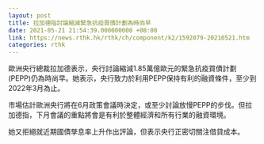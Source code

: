 ```yaml
---
layout: post
title: 拉加德指討論縮減緊急抗疫買債計劃為時尚早
date: 2021-05-21 21:54:39.000000000 +08:00
link: https://news.rthk.hk/rthk/ch/component/k2/1592079-20210521.htm
categories: rthk
---
```


歐洲央行總裁拉加德表示，央行討論縮減1.85萬億歐元的緊急抗疫買債計劃(PEPP)仍為時尚早。她表示，央行致力於利用PEPP保持有利的融資條件，至少到2022年3月為止。

市場估計歐洲央行將在6月政策會議時決定，或至少討論放慢PEPP的步伐。但拉加德指，下月會議的重點將會是有利於整體經濟和所有行業的融資環境。

她又拒絕就近期國債孳息率上升作出評論，但表示央行正密切關注借貸成本。
